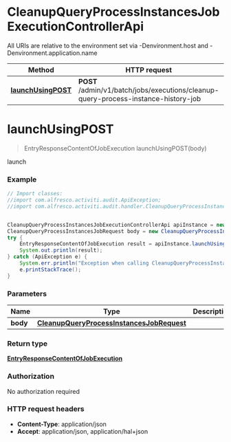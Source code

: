 # CleanupQueryProcessInstancesJobExecutionControllerApi

All URIs are relative to the environment set via -Denvironment.host and -Denvironment.application.name

Method | HTTP request | Description
------------- | ------------- | -------------
[**launchUsingPOST**](CleanupQueryProcessInstancesJobExecutionControllerApi.md#launchUsingPOST) | **POST** /admin/v1/batch/jobs/executions/cleanup-query-process-instance-history-job | launch

<a name="launchUsingPOST"></a>
# **launchUsingPOST**
> EntryResponseContentOfJobExecution launchUsingPOST(body)

launch

### Example
```java
// Import classes:
//import com.alfresco.activiti.audit.ApiException;
//import com.alfresco.activiti.audit.handler.CleanupQueryProcessInstancesJobExecutionControllerApi;


CleanupQueryProcessInstancesJobExecutionControllerApi apiInstance = new CleanupQueryProcessInstancesJobExecutionControllerApi();
CleanupQueryProcessInstancesJobRequest body = new CleanupQueryProcessInstancesJobRequest(); // CleanupQueryProcessInstancesJobRequest | 
try {
    EntryResponseContentOfJobExecution result = apiInstance.launchUsingPOST(body);
    System.out.println(result);
} catch (ApiException e) {
    System.err.println("Exception when calling CleanupQueryProcessInstancesJobExecutionControllerApi#launchUsingPOST");
    e.printStackTrace();
}
```

### Parameters

Name | Type | Description  | Notes
------------- | ------------- | ------------- | -------------
 **body** | [**CleanupQueryProcessInstancesJobRequest**](CleanupQueryProcessInstancesJobRequest.md)|  | [optional]

### Return type

[**EntryResponseContentOfJobExecution**](EntryResponseContentOfJobExecution.md)

### Authorization

No authorization required

### HTTP request headers

 - **Content-Type**: application/json
 - **Accept**: application/json, application/hal+json

